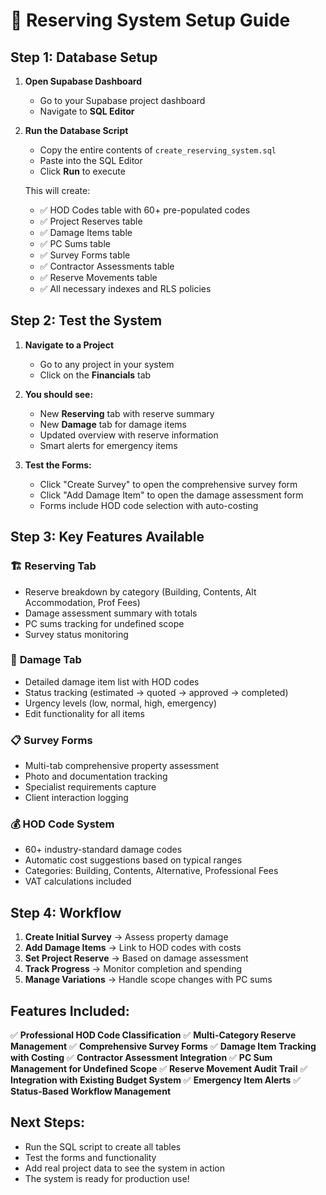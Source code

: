 # 🚀 Reserving System Setup Guide

## Step 1: Database Setup

1. **Open Supabase Dashboard**
   - Go to your Supabase project dashboard
   - Navigate to **SQL Editor**

2. **Run the Database Script**
   - Copy the entire contents of `create_reserving_system.sql`
   - Paste into the SQL Editor
   - Click **Run** to execute

   This will create:
   - ✅ HOD Codes table with 60+ pre-populated codes
   - ✅ Project Reserves table
   - ✅ Damage Items table
   - ✅ PC Sums table
   - ✅ Survey Forms table
   - ✅ Contractor Assessments table
   - ✅ Reserve Movements table
   - ✅ All necessary indexes and RLS policies

## Step 2: Test the System

1. **Navigate to a Project**
   - Go to any project in your system
   - Click on the **Financials** tab

2. **You should see:**
   - New **Reserving** tab with reserve summary
   - New **Damage** tab for damage items
   - Updated overview with reserve information
   - Smart alerts for emergency items

3. **Test the Forms:**
   - Click "Create Survey" to open the comprehensive survey form
   - Click "Add Damage Item" to open the damage assessment form
   - Forms include HOD code selection with auto-costing

## Step 3: Key Features Available

### 🏗️ **Reserving Tab**
- Reserve breakdown by category (Building, Contents, Alt Accommodation, Prof Fees)
- Damage assessment summary with totals
- PC sums tracking for undefined scope
- Survey status monitoring

### 🔨 **Damage Tab** 
- Detailed damage item list with HOD codes
- Status tracking (estimated → quoted → approved → completed)
- Urgency levels (low, normal, high, emergency)
- Edit functionality for all items

### 📋 **Survey Forms**
- Multi-tab comprehensive property assessment
- Photo and documentation tracking
- Specialist requirements capture
- Client interaction logging

### 💰 **HOD Code System**
- 60+ industry-standard damage codes
- Automatic cost suggestions based on typical ranges
- Categories: Building, Contents, Alternative, Professional Fees
- VAT calculations included

## Step 4: Workflow

1. **Create Initial Survey** → Assess property damage
2. **Add Damage Items** → Link to HOD codes with costs
3. **Set Project Reserve** → Based on damage assessment
4. **Track Progress** → Monitor completion and spending
5. **Manage Variations** → Handle scope changes with PC sums

## Features Included:

✅ **Professional HOD Code Classification**
✅ **Multi-Category Reserve Management**
✅ **Comprehensive Survey Forms**
✅ **Damage Item Tracking with Costing**
✅ **Contractor Assessment Integration**
✅ **PC Sum Management for Undefined Scope**
✅ **Reserve Movement Audit Trail**
✅ **Integration with Existing Budget System**
✅ **Emergency Item Alerts**
✅ **Status-Based Workflow Management**

## Next Steps:
- Run the SQL script to create all tables
- Test the forms and functionality
- Add real project data to see the system in action
- The system is ready for production use!